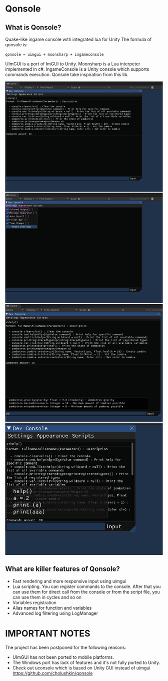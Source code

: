 # Qonsole
## What is Qonsole?
Quake-like ingame console with integrated lua for Unity
The formula of qonsole is:

```
qonsole = uimgui + moonsharp + ingameconsole
```

UImGUI is a port of ImGUI to Unity.
Moonsharp is a Lua interpeter implemented in c#.
IngameConsole is a Unity console which supports commands execution. Qonsole take inspiration from this lib.

![Screenshot_1](Images~/Screenshot_1.png)
![Screenshot_2](Images~/Screenshot_2.png)
![Screenshot_3](Images~/Screenshot_3.png)
![Screenshot_4](Images~/Screenshot_4.png)



## What are killer features of Qonsole?
* Fast rendering and more responsive input using uimgui
* Lua scripting. You can register commands to the console. After that you can use them for direct call from the console or from the script file, you can use them in cycles and so on
* Variables registration
* Alias names for function and variables
* Advanced log filtering using LogManager

# IMPORTANT NOTES
The project has been postponed for the following reasons:
* UImGUI has not been ported to mobile platforms.
* The Windows port has lack of features and it's not fully ported to Unity.
* Check out uconsole which is based on Unity GUI instead of uimgui https://github.com/cholushkin/qonsole 
